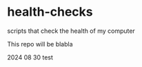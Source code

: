 # health-checks

scripts that check the health of my computer

This repo will be blabla

2024 08 30 test

